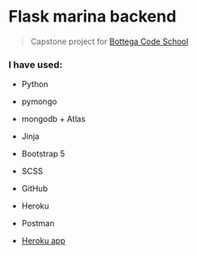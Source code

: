 # Flask marina backend

> Capstone project for [Bottega Code School](https://bottega.tech/)

### I have used:

- Python
- pymongo
- mongodb + Atlas
- Jinja
- Bootstrap 5
- SCSS
- GitHub
- Heroku
- Postman

- [Heroku app](https://marina-backend.herokuapp.com/)